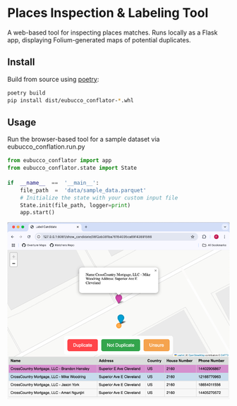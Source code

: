 
# Places Inspection & Labeling Tool

A web-based tool for inspecting places matches. Runs locally as a Flask app, displaying Folium-generated maps of potential duplicates.


## Install
Build from source using [poetry](https://python-poetry.org/):
```bash
poetry build
pip install dist/eubucco_conflator-*.whl
```

## Usage
Run the browser-based tool for a sample dataset via eubucco_conflation.run.py
```py
from eubucco_conflator import app
from eubucco_conflator.state import State

if  __name__  ==  '__main__':
	file_path  =  'data/sample_data.parquet'
	# Initialize the state with your custom input file
	State.init(file_path, logger=print)
	app.start()
```
![Example of Building Footprint Conflation Tool](poi_example.png)